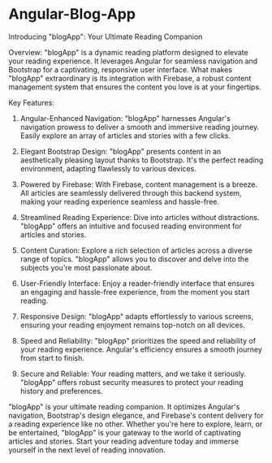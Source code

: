 # Angular-Blog-App

Introducing "blogApp": Your Ultimate Reading Companion

Overview:
"blogApp" is a dynamic reading platform designed to elevate your reading experience. It leverages Angular for seamless navigation and Bootstrap for a captivating, responsive user interface. What makes "blogApp" extraordinary is its integration with Firebase, a robust content management system that ensures the content you love is at your fingertips.

Key Features:

1. Angular-Enhanced Navigation:
"blogApp" harnesses Angular's navigation prowess to deliver a smooth and immersive reading journey. Easily explore an array of articles and stories with a few clicks.

2. Elegant Bootstrap Design:
"blogApp" presents content in an aesthetically pleasing layout thanks to Bootstrap. It's the perfect reading environment, adapting flawlessly to various devices.

3. Powered by Firebase:
With Firebase, content management is a breeze. All articles are seamlessly delivered through this backend system, making your reading experience seamless and hassle-free.

4. Streamlined Reading Experience:
Dive into articles without distractions. "blogApp" offers an intuitive and focused reading environment for articles and stories.

5. Content Curation:
Explore a rich selection of articles across a diverse range of topics. "blogApp" allows you to discover and delve into the subjects you're most passionate about.

6. User-Friendly Interface:
Enjoy a reader-friendly interface that ensures an engaging and hassle-free experience, from the moment you start reading.

7. Responsive Design:
"blogApp" adapts effortlessly to various screens, ensuring your reading enjoyment remains top-notch on all devices.

8. Speed and Reliability:
"blogApp" prioritizes the speed and reliability of your reading experience. Angular's efficiency ensures a smooth journey from start to finish.

9. Secure and Reliable:
Your reading matters, and we take it seriously. "blogApp" offers robust security measures to protect your reading history and preferences.

"blogApp" is your ultimate reading companion. It optimizes Angular's navigation, Bootstrap's design elegance, and Firebase's content delivery for a reading experience like no other. Whether you're here to explore, learn, or be entertained, "blogApp" is your gateway to the world of captivating articles and stories. Start your reading adventure today and immerse yourself in the next level of reading innovation.
